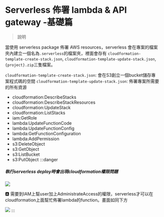 # Serverless 佈署 lambda & API gateway -基礎篇
>說明
>
當使用 serverless package 佈署 AWS resources，serverless 會在專案的檔案夾內建立一個名為`.serverless`的檔案夾，裡面會存有 `cloudformation-template-create-stack.json`, `cloudformation-template-update-stack.json`, `{project}.zip`三隻檔案。

`cloudformation-template-create-stack.json`: 會在S3創立一個bucket儲存專案程式碼的空間
`cloudformation-template-update-stack.json`: 佈署專案所需要的所有資源
- cloudformation:DescribeStacks
- cloudformation:DescribeStackResources
- cloudformation:UpdateStack
- cloudformation:ListStacks
- iam:GetRole
- lambda:UpdateFunctionCode
- lambda:UpdateFunctionConfig
- lambda:GetFunctionConfiguration
- lambda:AddPermission
- s3:DeleteObject
- s3:GetObject
- s3:ListBucket
- s3:PutObject
:::danger
##### 執行serverless deploy時會出現cloudformation權限問題

![](https://i.imgur.com/3c8ai4Q.png)

:a: 需要到IAM上幫user加上AdministrateAccess的權限，serverless才可以在cloudformation上面幫忙佈署lambda的function。畫面如同下方

![](https://i.imgur.com/QGdLGfD.png)
:::

